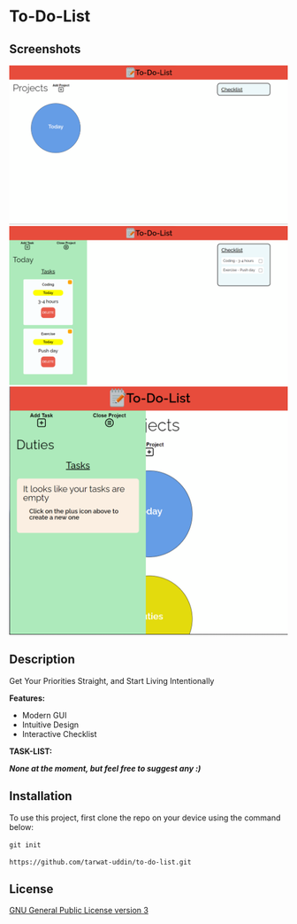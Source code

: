 # To-Do-List

## Screenshots

![screenshots-0](/screenshots/screenshots-0.png)
![screenshots-1](/screenshots/screenshots-1.png)
![screenshots-2](/screenshots/screenshots-2.png)

## Description

Get Your Priorities Straight, and Start Living Intentionally

**Features:**

- Modern GUI
- Intuitive Design
- Interactive Checklist

**TASK-LIST:**

**_None at the moment, but feel free to suggest any :)_**

## Installation

To use this project, first clone the repo on your device using the command below:

`git init`

`https://github.com/tarwat-uddin/to-do-list.git`

## License

[GNU General Public License version 3](https://opensource.org/licenses/GPL-3.0)
